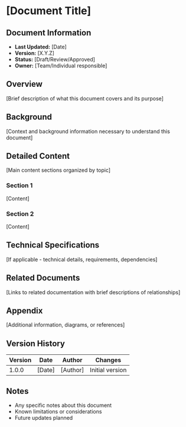 # [Document Title]

## Document Information
- **Last Updated:** [Date]
- **Version:** [X.Y.Z]
- **Status:** [Draft/Review/Approved]
- **Owner:** [Team/Individual responsible]

## Overview
[Brief description of what this document covers and its purpose]

## Background
[Context and background information necessary to understand this document]

## Detailed Content
[Main content sections organized by topic]

### Section 1
[Content]

### Section 2
[Content]

## Technical Specifications
[If applicable - technical details, requirements, dependencies]

## Related Documents
[Links to related documentation with brief descriptions of relationships]

## Appendix
[Additional information, diagrams, or references]

## Version History
| Version | Date | Author | Changes |
|---------|------|---------|---------|
| 1.0.0   | [Date] | [Author] | Initial version |

## Notes
- Any specific notes about this document
- Known limitations or considerations
- Future updates planned